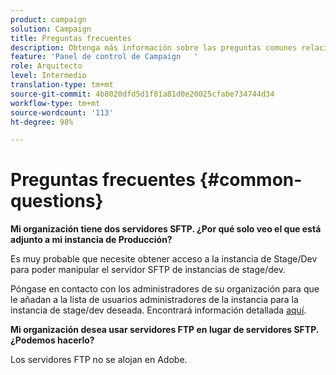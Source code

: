 ```yaml
---
product: campaign
solution: Campaign
title: Preguntas frecuentes
description: Obtenga más información sobre las preguntas comunes relacionadas con la administración de SFTP.
feature: 'Panel de control de Campaign   '
role: Arquitecto
level: Intermedio
translation-type: tm+mt
source-git-commit: 4b8020dfd5d1f81a81d0e20025cfabe734744d34
workflow-type: tm+mt
source-wordcount: '113'
ht-degree: 98%

---
```



# Preguntas frecuentes {#common-questions}

**Mi organización tiene dos servidores SFTP. ¿Por qué solo veo el que está adjunto a mi instancia de Producción?**

Es muy probable que necesite obtener acceso a la instancia de Stage/Dev para poder manipular el servidor SFTP de instancias de stage/dev.

Póngase en contacto con los administradores de su organización para que le añadan a la lista de usuarios administradores de la instancia para la instancia de stage/dev deseada. Encontrará información detallada [aquí](../../discover/using/managing-permissions.md).

**Mi organización desea usar servidores FTP en lugar de servidores SFTP. ¿Podemos hacerlo?**

Los servidores FTP no se alojan en Adobe.
